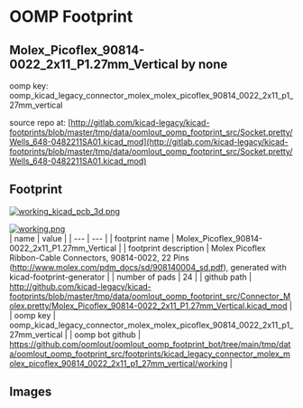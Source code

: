 # OOMP Footprint  
## Molex_Picoflex_90814-0022_2x11_P1.27mm_Vertical  by none  
  
oomp key: oomp_kicad_legacy_connector_molex_molex_picoflex_90814_0022_2x11_p1_27mm_vertical  
  
source repo at: [http://gitlab.com/kicad-legacy/kicad-footprints/blob/master/tmp/data/oomlout_oomp_footprint_src/Socket.pretty/Wells_648-0482211SA01.kicad_mod](http://gitlab.com/kicad-legacy/kicad-footprints/blob/master/tmp/data/oomlout_oomp_footprint_src/Socket.pretty/Wells_648-0482211SA01.kicad_mod)  
## Footprint  
  
[![working_kicad_pcb_3d.png](working_kicad_pcb_3d_600.png)](working_kicad_pcb_3d.png)  
  
[![working.png](working_600.png)](working.png)  
| name | value | 
| --- | --- | 
| footprint name | Molex_Picoflex_90814-0022_2x11_P1.27mm_Vertical | 
| footprint description | Molex Picoflex Ribbon-Cable Connectors, 90814-0022, 22 Pins (http://www.molex.com/pdm_docs/sd/908140004_sd.pdf), generated with kicad-footprint-generator | 
| number of pads | 24 | 
| github path | http://github.com/kicad-legacy/kicad-footprints/blob/master/tmp/data/oomlout_oomp_footprint_src/Connector_Molex.pretty/Molex_Picoflex_90814-0022_2x11_P1.27mm_Vertical.kicad_mod | 
| oomp key | oomp_kicad_legacy_connector_molex_molex_picoflex_90814_0022_2x11_p1_27mm_vertical | 
| oomp bot github | https://github.com/oomlout/oomlout_oomp_footprint_bot/tree/main/tmp/data/oomlout_oomp_footprint_src/footprints/kicad_legacy_connector_molex_molex_picoflex_90814_0022_2x11_p1_27mm_vertical/working | 
## Images  
